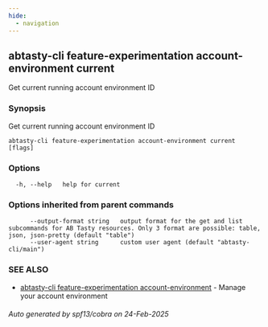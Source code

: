 ```yaml
---
hide:
  - navigation
---
```

## abtasty-cli feature-experimentation account-environment current

Get current running account environment ID

### Synopsis

Get current running account environment ID

```
abtasty-cli feature-experimentation account-environment current [flags]
```

### Options

```
  -h, --help   help for current
```

### Options inherited from parent commands

```
      --output-format string   output format for the get and list subcommands for AB Tasty resources. Only 3 format are possible: table, json, json-pretty (default "table")
      --user-agent string      custom user agent (default "abtasty-cli/main")
```

### SEE ALSO

* [abtasty-cli feature-experimentation account-environment](abtasty-cli_feature-experimentation_account-environment.md)	 - Manage your account environment

###### Auto generated by spf13/cobra on 24-Feb-2025

